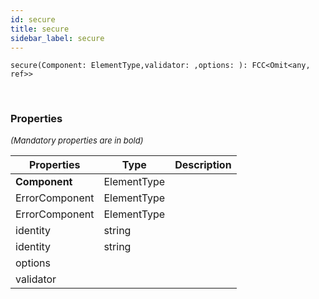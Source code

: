 ```yaml
---
id: secure
title: secure
sidebar_label: secure
---
```


```tsx
secure(Component: ElementType,validator: ,options: ): FCC<Omit<any, ref>>
```
<br/>



### Properties

<font size="2"><i>(Mandatory properties are in bold)</i></font>

| Properties | Type | Description |
| --------- | ---- | ----------- |
| **Component** | ElementType |  |
| ErrorComponent | ElementType |  |
| ErrorComponent | ElementType |  |
| identity | string |  |
| identity | string |  |
| options |  |  |
| validator |  |  |
